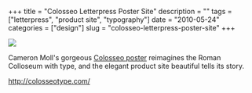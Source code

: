 +++
title = "Colosseo Letterpress Poster Site"
description = ""
tags = ["letterpress", "product site", "typography"]
date = "2010-05-24"
categories = ["design"]
slug = "colosseo-letterpress-poster-site"
+++


 

  <div id="screens-thumbs" class="clearfix">
    <div class="txt-center" id="design-submission"><a href="http://colosseotype.com/"><img id='bluga-thumbnail-2386' class='bluga-thumbnail large' src='/media/bluga/
wt4bfabe63571dd_large.jpg'/></a></div>  
  </div>   
<p>Cameron Moll's gorgeous <a href="http://colosseotype.com/">Colosseo poster</a> reimagines the Roman Colloseum with type, and the elegant product site beautiful tells its story.</p>

<p><a href="http://colosseotype.com/">http://colosseotype.com/</a></p>




